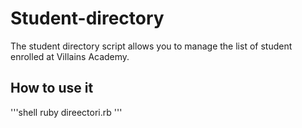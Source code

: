 # Student-directory #

The student directory script allows you to manage the list of student enrolled at Villains Academy.

## How to use it ##

'''shell
ruby direectori.rb
'''


